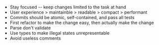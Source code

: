 - Stay focused -- keep changes limited to the task at hand
- User experience > maintainble > readable > compact > performant
- Commits should be atomic, self-contained, and pass all tests
- First refactor to make the change easy, then actually make the change
- Parse don't validate
- Use types to make illegal states unrepresentable
- Avoid useless comments
